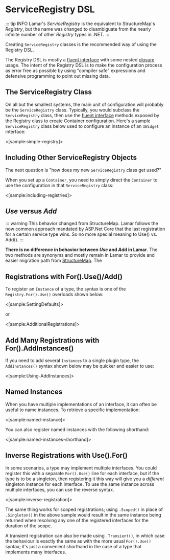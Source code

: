 # ServiceRegistry DSL

::: tip INFO
Lamar's *ServiceRegistry* is the equivalent to StructureMap's *Registry*, but the name was changed
to disambiguate from the nearly infinite number of other *Registry* types in .NET.
:::

Creating `ServiceRegistry` classes is the recommended way of using the Registry DSL.

The Registry DSL is mostly a [fluent interface][1] with some nested [closure][2] usage. The intent of the Registry DSL is to make the configuration process as error free as possible by using "compiler safe" expressions and defensive programming to point out missing data.

## The ServiceRegistry Class

On all but the smallest systems, the main unit of configuration will probably be the `ServiceRegistry` class.  Typically, you would subclass the `ServiceRegistry` class, then use the [fluent interface](https://en.wikipedia.org/wiki/Fluent_interface) methods exposed by the Registry class to create Container configuration. Here's a sample `ServiceRegistry` class below used to configure an instance of an `IWidget` interface:

<[sample:simple-registry]>

## Including Other ServiceRegistry Objects

The next question is "how does my new `ServiceRegistry` class get used?"

When you set up a `Container`, you need to simply direct the `Container` to use the configuration in that `ServiceRegistry` class:

<[sample:including-registries]>

## _Use_ versus _Add_

::: warning
This behavior changed from StructureMap. Lamar follows the now common approach mandated by ASP&period;Net Core that the last registration
for a certain service type wins. So no more special meaning to Use() vs. Add().
:::

**There is no difference in behavior between *Use* and *Add* in Lamar**. The two methods are synonyms and
mostly remain in Lamar to provide and easier migration path from [StructureMap](https://structuremap.github.io). The

## Registrations with For().Use()/Add()

To register an `Instance` of a type, the syntax is one of the `Registry.For().Use()` overloads shown below:

<[sample:SettingDefaults]>

or

<[sample:AdditionalRegistrations]>

## Add Many Registrations with For().AddInstances()

If you need to add several `Instances` to a single plugin type, the `AddInstances()` syntax
shown below may be quicker and easier to use:

<[sample:Using-AddInstances]>

## Named Instances

When you have multiple implementations of an interface, it can often be useful to
name instances. To retrieve a specific implementation:

<[sample:named-instance]>

You can also register named instances with the following shorthand:

<[sample:named-instances-shorthand]>

## Inverse Registrations with Use().For()

In some scenarios, a type may implement multiple interfaces.
You could register this with a separate `For().Use()` line for each interface, but if the type is to be a singleton, then registering it this way will give you a *different* singleton instance for each interface. To use the same instance across multiple interfaces, you can use the reverse syntax.

<[sample:inverse-registration]>

The same thing works for scoped registrations; using `.Scoped()` in place of `.Singleton()` in the above sample would result in the same instance being returned when resolving any one of the registered interfaces for the duration of the scope.

A transient registration can also be made using `.Transient()`, in which case the behaviour is exactly the same as with the more usual `For().Use()` syntax; it's just a convenient shorthand in the case of a type that implements many interfaces.

[1]: http://martinfowler.com/bliki/FluentInterface.html
[2]: http://en.wikipedia.org/wiki/Closure_%28computer_programming%29
